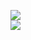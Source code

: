 [![](https://img.shields.io/badge/Made%20With-Github%20Spray-lightgrey.svg?style=for-the-badge&logo=github)](https://github.com/Annihil/github-spray#1950)  
[![](https://i.imgur.com/2DrTn0Z.gif)](https://github.com/Annihil/github-spray)